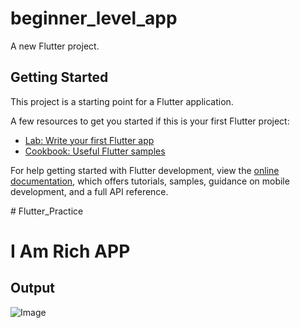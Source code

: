 # beginner_level_app

A new Flutter project.

## Getting Started

This project is a starting point for a Flutter application.

A few resources to get you started if this is your first Flutter project:

- [Lab: Write your first Flutter app](https://docs.flutter.dev/get-started/codelab)
- [Cookbook: Useful Flutter samples](https://docs.flutter.dev/cookbook)

For help getting started with Flutter development, view the
[online documentation](https://docs.flutter.dev/), which offers tutorials,
samples, guidance on mobile development, and a full API reference.

#   F l u t t e r _ P r a c t i c e 

# I Am Rich APP
## Output
![Image](https://github.com/user-attachments/assets/71b8e0d0-c9ee-4529-9905-153dc69b6675)


 
 
